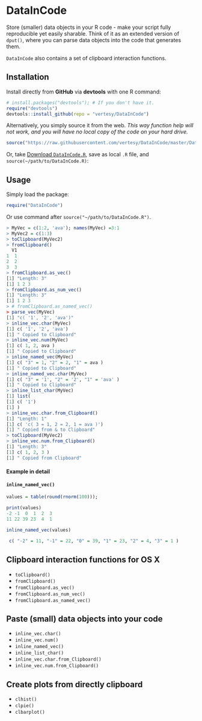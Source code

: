 # DataInCode

Store (smaller) data objects in your R code - make your script fully reproducible yet easily sharable. Think of it as an extended version of `dput()`, where you can parse data objects into the code that generates them.

`DataInCode` also contains a set of clipboard interaction functions.



## Installation

Install directly from **GitHub** via **devtools** with one R command:

```r
# install.packages("devtools"); # If you don't have it.
require("devtools")
devtools::install_github(repo = "vertesy/DataInCode")
```

Alternatively, you simply source it from the web. 
*This way function help will not work, and you will have no local copy of the code on your hard drive.*

```r
source("https://raw.githubusercontent.com/vertesy/DataInCode/master/DataInCode/R/DataInCode.R")
```

Or, take [Download `DataInCode.R`](https://github.com/vertesy/DataInCode/blob/master/DataInCode.R), save as local `.R` file, and `source(~/path/to/DataInCode.R)`: 



## Usage
Simply load the package:

```r
require("DataInCode")
```

Or use command after `source("~/path/to/DataInCode.R")`.

```r
> MyVec = c(1:2, 'ava'); names(MyVec) =3:1
> MyVec2 = c(1:3)
> toClipboard(MyVec2)
> fromClipboard()
  V1
1  1
2  2
3  3
> fromClipboard.as_vec()
[1] "Length: 3"
[1] 1 2 3
> fromClipboard.as_num_vec()
[1] "Length: 3"
[1] 1 2 3
> # fromClipboard.as_named_vec()
> parse_vec(MyVec)
[1] "c( '1', '2', 'ava')"
> inline_vec.char(MyVec)
[1] c( '1', '2', 'ava')
[1] " Copied to Clipboard"
> inline_vec.num(MyVec)
[1] c( 1, 2, ava )
[1] " Copied to Clipboard"
> inline_named_vec(MyVec)
[1] c( "3" = 1, "2" = 2, "1" = ava )
[1] " Copied to Clipboard"
> inline_named_vec.char(MyVec)
[1] c( "3" = '1', "2" = '2', "1" = 'ava' )
[1] " Copied to Clipboard"
> inline_list_char(MyVec)
[1] list(
[1] c( '1')
[1] )
> inline_vec.char.from_Clipboard()
[1] "Length: 1"
[1] c( 'c( 3 = 1, 2 = 2, 1 = ava )')
[1] " Copied from & to Clipboard"
> toClipboard(MyVec2)
> inline_vec.num.from_Clipboard()
[1] "Length: 3"
[1] c( 1, 2, 3 )
[1] " Copied from Clipboard"
```



#### Example in detail

#### `inline_named_vec()`

``` R
values = table(round(rnorm(100))); 

print(values)
-2 -1  0  1  2  3 
11 22 39 23  4  1 

inline_named_vec(values)

 c( "-2" = 11, "-1" = 22, "0" = 39, "1" = 23, "2" = 4, "3" = 1 )
```


## Clipboard interaction functions for OS X

- `toClipboard()`
- `fromClipboard()`
- `fromClipboard.as_vec()`
- `fromClipboard.as_num_vec()`
- `fromClipboard.as_named_vec()`

## Paste (small) data objects into your code
- `inline_vec.char()`
- `inline_vec.num()`
- `inline_named_vec()`
- `inline_list_char()`
- `inline_vec.char.from_Clipboard()`
- `inline_vec.num.from_Clipboard()`

## Create plots from directly clipboard
- `clhist()`
- `clpie()`
- `clbarplot()`
